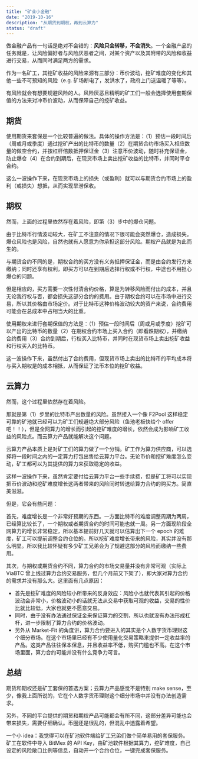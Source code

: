 ```yaml
---
title: "矿业小金融"
date: "2019-10-16"
description: "从期货到期权，再到云算力"
status: "draft"
---
```


做金融产品有一句话是绝对不会错的：**风险只会转移，不会消失**。一个金融产品的任务就是，让风险偏好者与风险厌恶者之间，对某个资产以及其附带的风险和收益进行交易，从而同时满足两方的需求。

作为一名矿工，其挖矿收益的风险来源有三部分：币价波动，挖矿难度的变化和其他一些不可预知的风险（e.g. 矿场断电了，发洪水了，政府上门送温暖了等等）。

有风险就会有想要规避风险的人。风险厌恶且精明的矿工们一般会选择使用套期保值的方法来对冲币价波动，从而保障自己的挖矿收益。

## 期货

使用期货来套保是一个比较普遍的做法。具体的操作方法是：（1）预估一段时间后（周或月或季度）通过挖矿产出的比特币的数量（2）在期货合约市场买入相应数量的做空合约，并按杠杆倍数抵押保证金（3）注意币价波动，随时补充保证金，防止爆仓（4）在合约到期后，在现货市场上卖出挖矿收益的比特币，并同时平仓合约。

这么一波操作下来，在现货市场上的损失（或盈利）就可以与期货合约市场上的盈利（或损失）想抵，从而实现旱涝保收。

## 期权

然而，上面的过程里依然存在着风险，即第（3）步中的爆仓问题。

由于比特币行情波动较大，在矿工不注意的情况下很可能会突然爆仓，造成损失。爆仓风险也是风险，自然也就有人愿意为你承担这部分风险。期权产品就是为此而生的。

与期货合约不同的是，期权合约的买方没有义务抵押保证金，而是由合约发行方来缴纳；同时还享有权利，即买方可以在到期后选择行权或不行权，中途也不用担心爆仓的问题。

但是相应的，买方需要一次性付清合约价格，算是为转移风险而付出的成本，并且无论我行权与否，都会损失这部分合约的费用。由于期权合约可以在市场中进行交易，所以其价格由市场定价。对于比特币这种价格波动较大的资产来说，合约费用可能会在总成本中占相当大的比重。

使用期权来进行套期保值的方法是：（1）预估一段时间后（周或月或季度）挖矿可以产出的比特币的数量（2）在期权合约市场上买入合约（即看跌期权），并缴纳合约费用（3）合约到期后，行权买入比特币，并同时在现货市场上卖出挖矿收益和行权买入的比特币。

这一波操作下来，虽然付出了合约费用，但现货市场上卖出的比特币的平均成本将与买入期权是的成本相抵，从而保证了法币本位的挖矿收益。

## 云算力

然而，这个过程里依然存在着风险。

那就是第（1）步里的比特币产出数量的风险。虽然接入一个像 F2Pool 这样稳定可靠的矿池就已经可以为矿工们规避绝大部分风险（鱼池老板快给个 offer 吧！！），但是全网算力的增长而引起的挖矿难度的增长，依然会成为影响矿工收益的风险点。而云算力产品就能解决这个问题。

云算力产品本质上是对矿工们的算力做了一个分销。矿工作为算力供应商，可以选择将一段时间之内的一定算力打包出售给云算力平台。无论币价和挖矿难度怎么变动，矿工都可以为其提供的算力来获取稳定的收益。

这样一波操作下来，虽然肯定要付给云算力平台一些手续费，但是矿工将可以实现把币价波动和挖矿难度增长这两者带来的风险同时转送给算力合约的购买方。简直美滋滋。

但是，它会有些问题：

首先，难度增长是一个非常好预期的东西。一方面比特币的难度调整周期为两周，已经算比较长了，一个期权或者期货合约的时间可能也就一周。另一方面现阶段全网算力的增长非常稳定，所以基本提前好几天就可以估算出下一个 epoch 的难度，矿工可以提前调整合约仓位的。所以挖矿难度增长带来的风险，其实并没有那么明显。所以我比较怀疑有多少矿工兄弟会为了规避这部分的风险而缴纳一些费用。

其次，与期权或期货合约不同，算力合约的市场交易量并没有非常可观（实际上 ViaBTC 曾上线过算力合约交易服务，但几个月前又下架了），即大家对算力合约的需求并没有那么大。这里面有几点原因：

* 首先是挖矿难度的风险较小所带来的反身效应：风险小也就代表其引起的价格波动会非常小，价格波动小的话就无法从交易中获取可观的收益，交易的性价比就比较低，大家也就更不愿意交易。
* 同时，由于没有办法通过保证金来保证算力的交割，所以也就没有办法形成杠杆，进一步限制了算力合约的价格波动。
* 另外从 Market-Fit 的角度讲，算力合约要进入的其实是个人数字货币理财这个细分市场。在这个市场里已经有不少使用量化交易策略来提供一定收益率的产品。这类产品往往保本保息，并且收益率不低，购买门槛也不高。在这个市场里面，算力合约可能并没有什么竞争力可言。

## 总结

期货和期权还是矿工套保的首选方案；云算力产品感觉不是特别 make sense，至少，像我上面所说的，它在个人数字货币理财这个细分市场中并没有办法创造需求。

另外，不同的平台提供的期货和期权产品可能都会有所不同，这部分差异可能也会带来损失，需要仔细确认。币圈还是很乱的，但混乱中透露着希望。

一个小 idea：我觉得可以在矿池软件端给矿工兄弟们做个简单易用的套保服务。矿工在软件中导入 BitMex 的 API Key，由矿池软件根据其算力，挖矿难度，自己设定的风险敞口比例等信息，自动开一个合约仓位，一键完成套保服务。